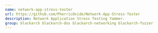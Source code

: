```yaml
---
name: network-app-stress-tester
url: https://github.com/PherricOxide/Network-App-Stress-Tester
description: Network Application Stress Testing Yammer.
group: blackarch blackarch-dos blackarch-networking blackarch-fuzzer
---
```

